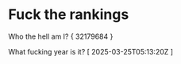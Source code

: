 # Fuck the rankings

Who the hell am I?
{ 32179684 }

What fucking year is it?
[ 2025-03-25T05:13:20Z ]
